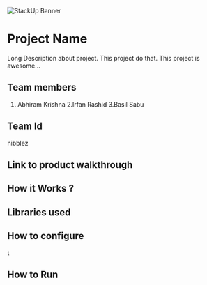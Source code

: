 ![StackUp Banner]([https://tinkerhub.frappe.cloud/files/stackup%20banner.jpeg])
# Project Name
Long Description about project. This project do that. This project is awesome...
## Team members
1. Abhiram Krishna 
2.Irfan Rashid
3.Basil Sabu
## Team Id
nibblez
## Link to product walkthrough

## How it Works ?

## Libraries used

## How to configure
t
## How to Run
